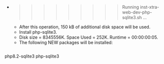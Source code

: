 * >>>>>>>>> Running inst-xtra-web-dev-php-sqlite3.sh ...
  * After this operation, 150 kB of additional disk space will be used.
  * Install php-sqlite3.
  * Disk size = 8345556K. Space Used = 252K. Runtime = 00:00:00:05.
  * The following NEW packages will be installed:
  ```bash
php8.2-sqlite3 php-sqlite3
  ```
